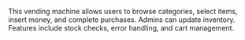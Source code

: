 This vending machine allows users to browse categories, select items, insert money, and complete purchases. Admins can update inventory. Features include stock checks, error handling, and cart management.
